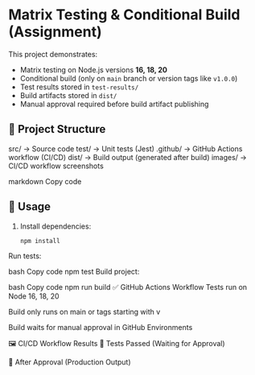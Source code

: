 # Matrix Testing & Conditional Build (Assignment)

This project demonstrates:
- Matrix testing on Node.js versions **16, 18, 20**
- Conditional build (only on `main` branch or version tags like `v1.0.0`)
- Test results stored in `test-results/`
- Build artifacts stored in `dist/`
- Manual approval required before build artifact publishing

## 📂 Project Structure
src/ → Source code
test/ → Unit tests (Jest)
.github/ → GitHub Actions workflow (CI/CD)
dist/ → Build output (generated after build)
images/ → CI/CD workflow screenshots

markdown
Copy code

## 🚀 Usage
1. Install dependencies:
   ```bash
   npm install
Run tests:

bash
Copy code
npm test
Build project:

bash
Copy code
npm run build
✅ GitHub Actions Workflow
Tests run on Node 16, 18, 20

Build only runs on main or tags starting with v

Build waits for manual approval in GitHub Environments

🖼️ CI/CD Workflow Results
🔹 Tests Passed (Waiting for Approval)


🔹 After Approval (Production Output)
